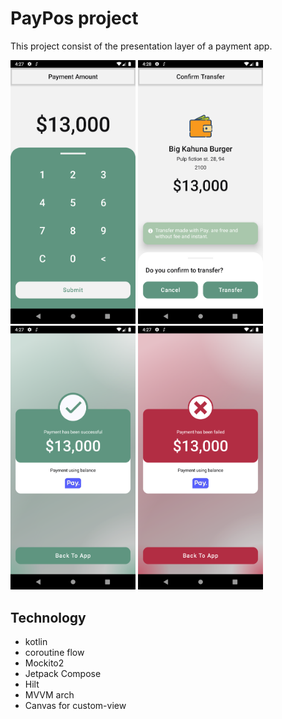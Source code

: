 # PayPos project

This project consist of the presentation layer of a payment app.

<p float="center">
    <img src="screenshots/offer.png" width ="200">
    <img src="screenshots/confirm.png" width ="200">
    <img src="screenshots/succeed.png" width ="200">
    <img src="screenshots/failure.png" width ="200">
</p>

## Technology

- kotlin
- coroutine flow
- Mockito2
- Jetpack Compose
- Hilt
- MVVM arch
- Canvas for custom-view
